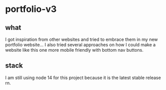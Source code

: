 # portfolio-v3
## what
I got inspiration from other websites and tried to embrace them in my new portfolio website... I also tried several approaches on how I could make a website like this one more mobile friendly with bottom nav buttons. 
## stack
I am still using node 14 for this project because it is the latest stable release rn.
